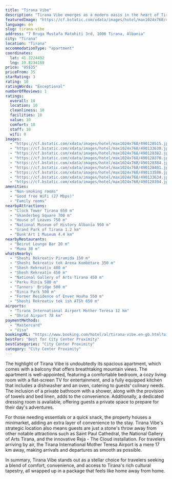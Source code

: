 ```yaml
---
title: "Tirana Vibe"
description: "Tirana Vibe emerges as a modern oasis in the heart of Tirana, boasting a prime location that puts guests within arm's reach of the city's most iconic landmarks, including Skanderbeg Square, the Former Residence of Enver Hoxha, and the poignant Postbllok - Checkpoint Monument."
featuredImage: "https://cf.bstatic.com/xdata/images/hotel/max1024x768/490128515.jpg?k=877c25939a1de5fefef5fdfce0b92ecd14760d67b7526728f14b8bcd19f322bf&o=&hp=1"
language: en
slug: tirana-vibe
address: "7 Rruga Mustafa Matohiti 3rd, 1006 Tirana, Albania"
city: "Tirana"
location: "Tirana"
accommodationType: "apartment"
coordinates:
  lat: 41.3224492
  lng: 19.8234189
price: "US$35"
priceFrom: 35
starRating: 3
rating: 10
ratingWords: "Exceptional"
numberOfReviews: 1
ratings:
  overall: 10
  location: 10
  cleanliness: 10
  facilities: 10
  value: 10
  comfort: 10
  staff: 10
  wifi: 0
images:
  - "https://cf.bstatic.com/xdata/images/hotel/max1024x768/490128515.jpg?k=877c25939a1de5fefef5fdfce0b92ecd14760d67b7526728f14b8bcd19f322bf&o=&hp=1"
  - "https://cf.bstatic.com/xdata/images/hotel/max1024x768/490133630.jpg?k=287a57b7fa375481b5e21f50805fee9bed6922d388ab1fcdfa91b65519af9510&o=&hp=1"
  - "https://cf.bstatic.com/xdata/images/hotel/max1024x768/490128382.jpg?k=0ee8d1e57e3255ad4da29d5aedb18f3f760efcea4b395513ab5426c0025c0672&o=&hp=1"
  - "https://cf.bstatic.com/xdata/images/hotel/max1024x768/490128378.jpg?k=36baba548a28655bd144dbd5c1feb50de9f5faffbc063a8264fd97d6fdfc9a23&o=&hp=1"
  - "https://cf.bstatic.com/xdata/images/hotel/max1024x768/490128384.jpg?k=c56d3a6eab8ee1ca9e834e72b2c5a910663b25863eccd55f485c6ad319bd8ea8&o=&hp=1"
  - "https://cf.bstatic.com/xdata/images/hotel/max1024x768/490128401.jpg?k=e8b0dea7d4640441e0ab17451bb8e9e0a69888c2452b7b8e7e250bd9f6866537&o=&hp=1"
  - "https://cf.bstatic.com/xdata/images/hotel/max1024x768/490133586.jpg?k=5227cf74b0a5ef9b20d20caeff1ab44fff405c9363ac177e8d4916e9a62c84fe&o=&hp=1"
  - "https://cf.bstatic.com/xdata/images/hotel/max1024x768/490133634.jpg?k=b850057b7ea9631857fdc3d6a1908e7045f5bf475cbb48d343e7ca79a67b057b&o=&hp=1"
  - "https://cf.bstatic.com/xdata/images/hotel/max1024x768/490128394.jpg?k=33def467346c469880f3623859db49980eed49bd7a6711e73d324bca52c2d718&o=&hp=1"
amenities:
  - "Non-smoking rooms"
  - "Good free WiFi (27 Mbps)"
  - "Family rooms"
nearbyAttractions:
  - "Clock Tower Tirana 650 m"
  - "Skanderbeg Square 700 m"
  - "House of Leaves 750 m"
  - "National Museum of History Albania 950 m"
  - "Grand Park of Tirana 1.2 km"
  - "Bunk'Art 1 Museum 4.4 km"
nearbyRestaurants:
  - "Beirut Lounge Bar 20 m"
  - "Muma 30 m"
whatsNearby:
  - "Sheshi Rekreativ Piramida 150 m"
  - "Sheshi Rekreativ tek Arena Kombëtare 350 m"
  - "Shesh Rekreativ 400 m"
  - "Shesh Rekreativ 450 m"
  - "National Gallery of Arts Tirana 450 m"
  - "Parku Rinia 500 m"
  - "Tanners' Bridge 500 m"
  - "Rinia Park 500 m"
  - "Former Residence of Enver Hoxha 550 m"
  - "Sheshi Rekreativ tek ish ATSh 650 m"
airports:
  - "Tirana International Airport Mother Teresa 12 km"
  - "Ohrid Airport 78 km"
paymentMethods:
  - "Mastercard"
  - "Visa"
bookingURL: "https://www.booking.com/hotel/al/tirana-vibe.en-gb.html?aid=8035640"
bestFor: "Best for City Center Proximity"
bestCategories: "City Center Proximity"
category: "City Center Proximity"
---
```


The highlight of Tirana Vibe is undoubtedly its spacious apartment, which comes with a balcony that offers breathtaking mountain views. The apartment is well-appointed, featuring a comfortable bedroom, a cozy living room with a flat-screen TV for entertainment, and a fully equipped kitchen that includes a dishwasher and an oven, catering to guests' culinary needs. The inclusion of a private bathroom with a shower, along with the provision of towels and bed linen, adds to the convenience. Additionally, a dedicated dressing room is available, offering guests a private space to prepare for their day's adventures.

For those needing essentials or a quick snack, the property houses a minimarket, adding an extra layer of convenience to the stay. Tirana Vibe's strategic location also means guests are just a stone's throw away from other notable attractions such as Saint Paul Cathedral, the National Gallery of Arts Tirana, and the innovative Reja - The Cloud installation. For travelers arriving by air, the Tirana International Mother Teresa Airport is a mere 17 km away, making arrivals and departures as smooth as possible.

In summary, Tirana Vibe stands out as a stellar choice for travelers seeking a blend of comfort, convenience, and access to Tirana's rich cultural tapestry, all wrapped up in a package that feels like home away from home.